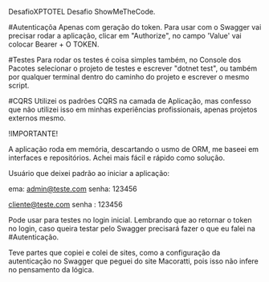 DesafioXPTOTEL
Desafio ShowMeTheCode.

#Autenticaçõa Apenas com geração do token. Para usar com o Swagger vai precisar rodar a aplicação, clicar em "Authorize", no campo 'Value' vai colocar Bearer + O TOKEN.

#Testes Para rodar os testes é coisa simples também, no Console dos Pacotes selecionar o projeto de testes e escrever "dotnet test", ou também por qualquer terminal dentro do caminho do projeto e escrever o mesmo script.

#CQRS Utilizei os padrões CQRS na camada de Aplicação, mas confesso que não utilizei isso em minhas experiências profissionais, apenas projetos externos mesmo.

!IMPORTANTE!

A aplicação roda em memória, descartando o usmo de ORM, me baseei em interfaces e repositórios. Achei mais fácil e rápido como solução.

Usuário que deixei padrão ao iniciar a aplicação:

ema: admin@teste.com senha: 123456

cliente@teste.com senha : 123456

Pode usar para testes no login inicial. Lembrando que ao retornar o token no login, caso queira testar pelo Swagger precisará fazer o que eu falei na #Autenticação.

Teve partes que copiei e colei de sites, como a configuração da autenticação no Swagger que peguei do site Macoratti, pois isso não infere no pensamento da lógica.
